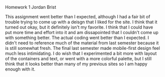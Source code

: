 Homework 1
Jordan Brist

This assignment went better than I expected, although I had a fair bit of trouble trying to come up with a deisgn that I liked for the site. I think that it turned out okay, but it definitely isn't my favorite. I think that I could have put more time and effort into it and am dissapointed that I couldn't come up with something better. The actual coding went better than I expected. I didn't need to reference much of the material from last semester because it is still somewhat fresh. The final last semester made mobile-first design feel much less intimidating. I do wish that I experimented a bit more with layout of the containers and text, or went with a more colorful palette, but I still think that it looks better than many of my previous sites so I am happy enough with it. 

